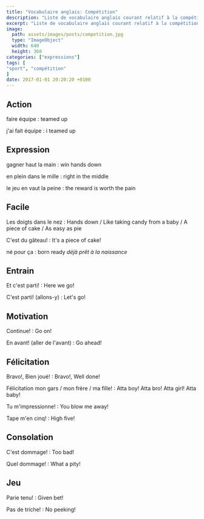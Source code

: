 ```yaml
---
title: "Vocabulaire anglais: Compétition"
description: "Liste de vocabulaire anglais courant relatif à la compétition."
excerpt: "Liste de vocabulaire anglais courant relatif à la compétition."
image:
  path: assets/images/posts/competition.jpg
  type: "ImageObject"
  width: 640
  height: 360
categories: ["expressions"]
tags: [
"sport", "compétition"
]
date: 2017-01-01 20:20:20 +0100
---
```


## Action

faire équipe
: teamed up

j'ai fait équipe
: i teamed up


## Expression

gagner haut la main
: win hands down

en plein dans le mille
: right in the middle

le jeu en vaut la peine
: the reward is worth the pain


## Facile

Les doigts dans le nez
: Hands down / Like taking candy from a baby / A piece of cake / As easy as pie

C'est du gâteau!
: It's a piece of cake!

né pour ça
: born ready
*déjà prêt à la naissance*


## Entrain

Et c'est parti!
: Here we go!

C'est parti! (allons-y)
: Let's go!


## Motivation

Continue!
: Go on!

En avant! (aller de l'avant)
: Go ahead!


## Félicitation

Bravo!, Bien joué!
: Bravo!, Well done!

Félicitation mon gars / mon frère / ma fille!
: Atta boy! Atta bro! Atta girl! Atta baby!

Tu m'impressionne!
: You blow me away!

Tape m'en cinq!
: High five!


## Consolation

C'est dommage!
: Too bad!

Quel dommage!
: What a pity!


## Jeu

Parie tenu!
: Given bet!

Pas de triche!
: No peeking!
